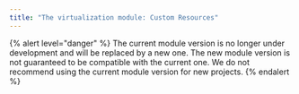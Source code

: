 ```yaml
---
title: "The virtualization module: Custom Resources"
---
```


{% alert level="danger" %}
The current module version is no longer under development and will be replaced by a new one. The new module version is not guaranteed to be compatible with the current one. We do not recommend using the current module version for new projects.
{% endalert %}

<!-- SCHEMA -->
